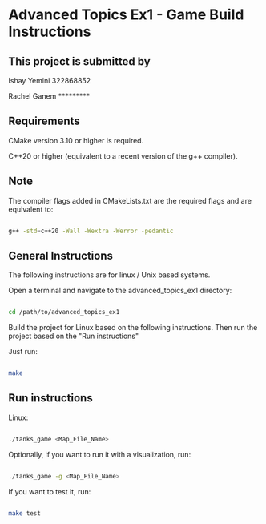 # Advanced Topics Ex1 - Game Build Instructions

## This project is submitted by

Ishay Yemini 322868852

Rachel Ganem *********

## Requirements

CMake version 3.10 or higher is required.

C++20 or higher (equivalent to a recent version of the g++ compiler).

## Note

The compiler flags added in CMakeLists.txt are the required flags and are equivalent to:

```bash

g++ -std=c++20 -Wall -Wextra -Werror -pedantic
```

## General Instructions

The following instructions are for linux / Unix based systems.

Open a terminal and navigate to the advanced_topics_ex1 directory:

```bash

cd /path/to/advanced_topics_ex1
```

Build the project for Linux based on the following instructions. Then run the project based on the "Run
instructions"

Just run:

```bash

make 
```

## Run instructions

Linux:

```bash

./tanks_game <Map_File_Name>
```

Optionally, if you want to run it with a visualization, run:

```bash

./tanks_game -g <Map_File_Name>
```

If you want to test it, run:

```bash

make test
```

